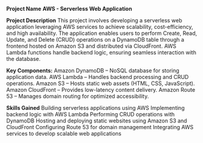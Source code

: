 **Project Name**
**AWS - Serverless Web Application** 

**Project Description**
This project involves developing a serverless web application leveraging AWS services to achieve scalability, cost-efficiency, and high availability. The application enables users to perform Create, Read, Update, and Delete (CRUD) operations on a DynamoDB table through a frontend hosted on Amazon S3 and distributed via CloudFront. AWS Lambda functions handle backend logic, ensuring seamless interaction with the database.

**Key Components:**
Amazon DynamoDB – NoSQL database for storing application data.
AWS Lambda – Handles backend processing and CRUD operations.
Amazon S3 – Hosts static web assets (HTML, CSS, JavaScript).
Amazon CloudFront – Provides low-latency content delivery.
Amazon Route 53 – Manages domain routing for optimized accessibility.

**Skills Gained**
Building serverless applications using AWS
Implementing backend logic with AWS Lambda
Performing CRUD operations with DynamoDB
Hosting and deploying static websites using Amazon S3 and CloudFront
Configuring Route 53 for domain management
Integrating AWS services to develop scalable web applications
